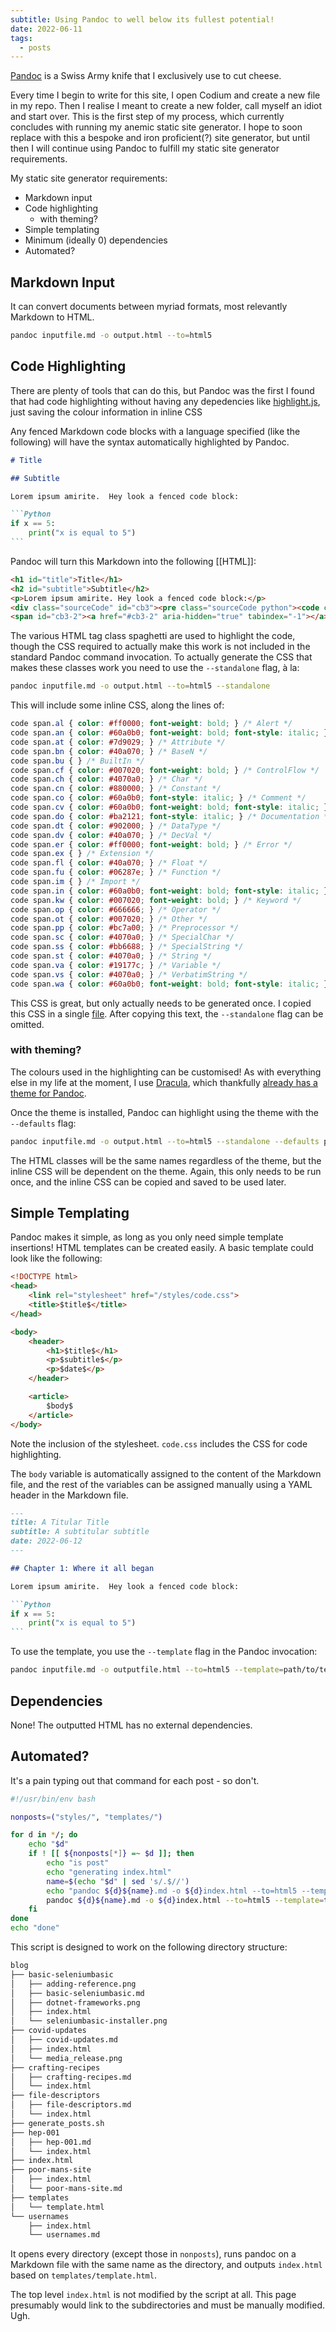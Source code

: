 ```yaml
---
subtitle: Using Pandoc to well below its fullest potential!
date: 2022-06-11
tags:
  - posts
---
```

[Pandoc](https://pandoc.org/) is a Swiss Army knife that I exclusively use to cut cheese.

Every time I begin to write for this site, I open Codium and create a new file in my repo. Then I realise I meant to create a new folder, call myself an idiot and start over. This is the first step of my process, which currently concludes with running my anemic static site generator. I hope to soon replace with this a bespoke and iron proficient(?) site generator, but until then I will continue using Pandoc to fulfill my static site generator requirements.

My static site generator requirements:

- Markdown input
- Code highlighting
  - with theming?
- Simple templating
- Minimum (ideally 0) dependencies
- Automated?

## Markdown Input

It can convert documents between myriad formats, most relevantly Markdown to HTML.

```bash
pandoc inputfile.md -o output.html --to=html5
```

## Code Highlighting

There are plenty of tools that can do this, but Pandoc was the first I found that had code highlighting without having any depedencies like [highlight.js](https://highlightjs.org/), just saving the colour information in inline CSS

Any fenced Markdown code blocks with a language specified (like the following) will have the syntax automatically highlighted by Pandoc.

````Markdown
# Title

## Subtitle

Lorem ipsum amirite.  Hey look a fenced code block:

```Python
if x == 5:
    print("x is equal to 5")
```
````

Pandoc will turn this Markdown into the following [[HTML]]:

```HTML
<h1 id="title">Title</h1>
<h2 id="subtitle">Subtitle</h2>
<p>Lorem ipsum amirite. Hey look a fenced code block:</p>
<div class="sourceCode" id="cb3"><pre class="sourceCode python"><code class="sourceCode python"><span id="cb3-1"><a href="#cb3-1" aria-hidden="true" tabindex="-1"></a><span class="cf">if</span> x <span class="op">==</span> <span class="dv">5</span>:</span>
<span id="cb3-2"><a href="#cb3-2" aria-hidden="true" tabindex="-1"></a>    <span class="bu">print</span>(<span class="st">"x is equal to 5"</span>)</span></code></pre></div>
```

The various HTML tag class spaghetti are used to highlight the code, though the CSS required to actually make this work is not included in the standard Pandoc command invocation. To actually generate the CSS that makes these classes work you need to use the `--standalone` flag, à la:

```bash
pandoc inputfile.md -o output.html --to=html5 --standalone
```

This will include some inline CSS, along the lines of:

```CSS
code span.al { color: #ff0000; font-weight: bold; } /* Alert */
code span.an { color: #60a0b0; font-weight: bold; font-style: italic; } /* Annotation */
code span.at { color: #7d9029; } /* Attribute */
code span.bn { color: #40a070; } /* BaseN */
code span.bu { } /* BuiltIn */
code span.cf { color: #007020; font-weight: bold; } /* ControlFlow */
code span.ch { color: #4070a0; } /* Char */
code span.cn { color: #880000; } /* Constant */
code span.co { color: #60a0b0; font-style: italic; } /* Comment */
code span.cv { color: #60a0b0; font-weight: bold; font-style: italic; } /* CommentVar */
code span.do { color: #ba2121; font-style: italic; } /* Documentation */
code span.dt { color: #902000; } /* DataType */
code span.dv { color: #40a070; } /* DecVal */
code span.er { color: #ff0000; font-weight: bold; } /* Error */
code span.ex { } /* Extension */
code span.fl { color: #40a070; } /* Float */
code span.fu { color: #06287e; } /* Function */
code span.im { } /* Import */
code span.in { color: #60a0b0; font-weight: bold; font-style: italic; } /* Information */
code span.kw { color: #007020; font-weight: bold; } /* Keyword */
code span.op { color: #666666; } /* Operator */
code span.ot { color: #007020; } /* Other */
code span.pp { color: #bc7a00; } /* Preprocessor */
code span.sc { color: #4070a0; } /* SpecialChar */
code span.ss { color: #bb6688; } /* SpecialString */
code span.st { color: #4070a0; } /* String */
code span.va { color: #19177c; } /* Variable */
code span.vs { color: #4070a0; } /* VerbatimString */
code span.wa { color: #60a0b0; font-weight: bold; font-style: italic; } /* Warning */
```

This CSS is great, but only actually needs to be generated once. I copied this CSS in a single [file](https://github.com/pavo-etc/pavo-etc.github.io/blob/94d59de43188660d625d12b5df33894841f99922/styles/code.css). After copying this text, the `--standalone` flag can be omitted.

### with theming?

The colours used in the highlighting can be customised! As with everything else in my life at the moment, I use [Dracula](https://draculatheme.com/), which thankfully [already has a theme for Pandoc](https://draculatheme.com/pandoc).

Once the theme is installed, Pandoc can highlight using the theme with the `--defaults` flag:

```bash
pandoc inputfile.md -o output.html --to=html5 --standalone --defaults path/to/theme/dracula.yaml
```

The HTML classes will be the same names regardless of the theme, but the inline CSS will be dependent on the theme. Again, this only needs to be run once, and the inline CSS can be copied and saved to be used later.

## Simple Templating

Pandoc makes it simple, as long as you only need simple template insertions! HTML templates can be created easily. A basic template could look like the following:

```HTML
<!DOCTYPE html>
<head>
    <link rel="stylesheet" href="/styles/code.css">
    <title>$title$</title>
</head>

<body>
    <header>
        <h1>$title$</h1>
        <p>$subtitle$</p>
        <p>$date$</p>
    </header>

    <article>
        $body$
    </article>
</body>
```

Note the inclusion of the stylesheet. `code.css` includes the CSS for code highlighting.

The `body` variable is automatically assigned to the content of the Markdown file, and the rest of the variables can be assigned manually using a YAML header in the Markdown file.

````Markdown
---
title: A Titular Title
subtitle: A subtitular subtitle
date: 2022-06-12
---

## Chapter 1: Where it all began

Lorem ipsum amirite.  Hey look a fenced code block:

```Python
if x == 5:
    print("x is equal to 5")
```
````

To use the template, you use the `--template` flag in the Pandoc invocation:

```bash
pandoc inputfile.md -o outputfile.html --to=html5 --template=path/to/template.html
```

## Dependencies

None! The outputted HTML has no external dependencies.

## Automated?

It's a pain typing out that command for each post - so don't.

```bash
#!/usr/bin/env bash

nonposts=("styles/", "templates/")

for d in */; do
	echo "$d"
	if ! [[ ${nonposts[*]} =~ $d ]]; then
		echo "is post"
		echo "generating index.html"
		name=$(echo "$d" | sed 's/.$//')
		echo "pandoc ${d}${name}.md -o ${d}index.html --to=html5 --template=templates/template.html"
		pandoc ${d}${name}.md -o ${d}index.html --to=html5 --template=templates/template.html
	fi
done
echo "done"
```

This script is designed to work on the following directory structure:

```bash
blog
├── basic-seleniumbasic
│   ├── adding-reference.png
│   ├── basic-seleniumbasic.md
│   ├── dotnet-frameworks.png
│   ├── index.html
│   └── seleniumbasic-installer.png
├── covid-updates
│   ├── covid-updates.md
│   ├── index.html
│   └── media_release.png
├── crafting-recipes
│   ├── crafting-recipes.md
│   └── index.html
├── file-descriptors
│   ├── file-descriptors.md
│   └── index.html
├── generate_posts.sh
├── hep-001
│   ├── hep-001.md
│   └── index.html
├── index.html
├── poor-mans-site
│   ├── index.html
│   └── poor-mans-site.md
├── templates
│   └── template.html
└── usernames
    ├── index.html
    └── usernames.md
```

It opens every directory (except those in `nonposts`), runs pandoc on a Markdown file with the same name as the directory, and outputs `index.html` based on `templates/template.html`.

The top level `index.html` is not modified by the script at all. This page presumably would link to the subdirectories and must be manually modified. Ugh.

